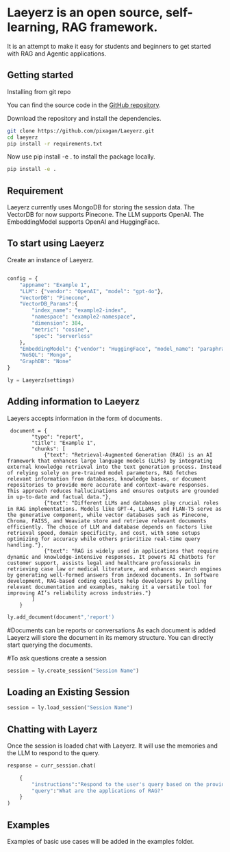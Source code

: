 # Laeyerz is an open source, self-learning, RAG framework. 
It is an attempt to make it easy for students and beginners to get started with RAG and Agentic applications.

## Getting started
Installing from git repo

You can find the source code in the [GitHub repository](https://github.com/pixagan/laeyerz).

Download the repository and install the dependencies.

```bash
git clone https://github.com/pixagan/Laeyerz.git
cd laeyerz
pip install -r requirements.txt
```

Now use pip install -e . to install the package locally.

```bash
pip install -e .
```

## Requirement
Laeyerz currently uses MongoDB for storing the session data.
The VectorDB for now supports Pinecone.
The LLM supports OpenAI.
The EmbeddingModel supports OpenAI and HuggingFace.

## To start using Laeyerz
Create an instance of Laeyerz.


```python

config = {
    "appname": "Example 1",
    "LLM": {"vendor": "OpenAI", "model": "gpt-4o"},
    "VectorDB": "Pinecone",
    "VectorDB_Params":{
        "index_name": "example2-index",
        "namespace": "example2-namespace",
        "dimension": 384,
        "metric": "cosine",
        "spec": "serverless"
    },
    "EmbeddingModel": {"vendor": "HuggingFace", "model_name": "paraphrase-MiniLM-L6-v2"},
    "NoSQL": "Mongo",
    "GraphDB": "None"
}

ly = Laeyerz(settings)
```

## Adding information to Laeyerz
Laeyers accepts information in the form of documents.
```
 document = {
        "type": "report",
        "title": "Example 1",
        "chunks": [
            {"text": "Retrieval-Augmented Generation (RAG) is an AI framework that enhances large language models (LLMs) by integrating external knowledge retrieval into the text generation process. Instead of relying solely on pre-trained model parameters, RAG fetches relevant information from databases, knowledge bases, or document repositories to provide more accurate and context-aware responses. This approach reduces hallucinations and ensures outputs are grounded in up-to-date and factual data."},
            {"text": "Different LLMs and databases play crucial roles in RAG implementations. Models like GPT-4, LLaMA, and FLAN-T5 serve as the generative component, while vector databases such as Pinecone, Chroma, FAISS, and Weaviate store and retrieve relevant documents efficiently. The choice of LLM and database depends on factors like retrieval speed, domain specificity, and cost, with some setups optimizing for accuracy while others prioritize real-time query handling."},
            {"text": "RAG is widely used in applications that require dynamic and knowledge-intensive responses. It powers AI chatbots for customer support, assists legal and healthcare professionals in retrieving case law or medical literature, and enhances search engines by generating well-formed answers from indexed documents. In software development, RAG-based coding copilots help developers by pulling relevant documentation and examples, making it a versatile tool for improving AI’s reliability across industries."}
        ]
    }
```

```python
ly.add_document(document",'report')
```

#Documents can be reports or conversations
As each document is added Laeyerz will store the document in its memory structure. You can directly start querying the documents.

#To ask questions create a session

```python
session = ly.create_session("Session Name")
```


## Loading an Existing Session

```python
session = ly.load_session("Session Name")
```



## Chatting with Layerz
Once the session is loaded chat with Laeyerz. It will use the memories and the LLM to respond to the query.

```python
response = curr_session.chat(

    {   
        "instructions":"Respond to the user's query based on the provided information.",
        "query":"What are the applications of RAG?"
    }
)
```
## Examples
Examples of basic use cases will be added in the examples folder. 
